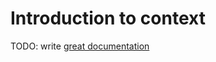 # Introduction to context

TODO: write [great documentation](http://jacobian.org/writing/what-to-write/)

